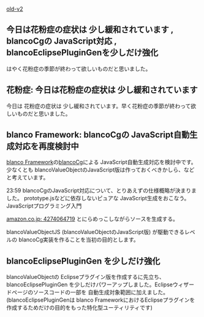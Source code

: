 [old-v2](ig060424-orig.html)

## 今日は花粉症の症状は 少し緩和されています , blancoCgの JavaScript対応 , blancoEclipsePluginGenを少しだけ強化

はやく花粉症の季節が終わって欲しいものだと思いました。






## 花粉症: 今日は花粉症の症状は 少し緩和されています


今日は 花粉症の症状は 少し緩和されています。早く花粉症の季節が終わって欲しいものだと思いました。

## blanco Framework: blancoCgの JavaScript自動生成対応を再度検討中


[blanco Framework](http://www.igapyon.jp/blanco/blanco.ja.html)の[blancoCg](http://www.igapyon.jp/blanco/blancocg.html)による JavaScript自動生成対応を検討中です。
少なくとも blancoValueObjectのJavaScript版は作っておくべきかしら、などと考えています。

23:59 blancoCgのJavaScript対応について、とりあえずの仕様概略が決まりました。
prototype.jsなどに依存しないピュアな JavaScript生成をおこなう。
  JavaScriptプログラミング入門 


[amazon.co.jp: 4274064719](http://www.amazon.co.jp/exec/obidos/ASIN/4274064719/igapyondiary-22) とにらめっこしながらソースを生成する。


blancoValueObjectJS (blancoValueObjectのJavaScript版) が駆動できるレベルの blancoCg実装を作ることを当初の目的とします。

## blancoEclipsePluginGen を少しだけ強化


blancoValueObjectの Eclipseプラグイン版を作成するに先立ち、blancoEclipsePluginGen を少しだけパワーアップしました。Eclipseウィザードページのソースコードの一部を
自動生成対象範囲に加えました。
(blancoEclipsePluginGenは blanco FrameworkにおけるEclipseプラグインを作成するためだけの目的をもった特化型ユーティリティです)